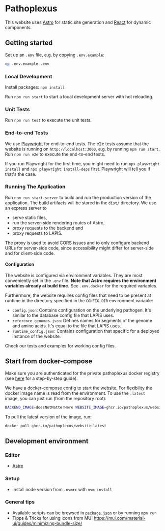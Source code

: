 # Pathoplexus

This website uses [Astro](https://astro.build/) for static site generation and
[React](https://react.dev/) for dynamic components.

## Getting started

Set up an `.env` file, e.g. by copying `.env.example`:

```bash
cp .env.example .env
```

### Local Development

Install packages: `npm install`

Run `npm run start` to start a local development server with hot reloading.

### Unit Tests

Run `npm run test` to execute the unit tests.

### End-to-end Tests

We use [Playwright](https://playwright.dev/) for end-to-end tests.
The e2e tests assume that the website is running on `http://localhost:3000`, e.g. by running `npm run start`.
Run `npm run e2e` to execute the end-to-end tests.

If you run Playwright for the first time, you might need to run `npx playwright install`
and `npx playwright install-deps` first. Playwright will tell you if that's the case.

### Running The Application

Run `npm run start-server` to build and run the production version of the application.
The build artifacts will be stored in the `dist/` directory.
We use an express server to
* serve static files,
* run the server-side rendering routes of Astro,
* proxy requests to the backend and
* proxy requests to LAPIS.

The proxy is used to avoid CORS issues and to only configure backend URLs for server-side code,
since accessibility might differ for server-side and for client-side code.

#### Configuration

The website is configured via environment variables. They are most conveniently set in the `.env` file.
**Note that Astro requires the environment variables already at build time.**
See `.env.docker` for the required variables.

Furthermore, the website requires config files that need to be present at runtime in the directory
specified in the `CONFIG_DIR` environment variable:
* `config.json`: Contains configuration on the underlying pathogen. It's similar to the database config file that LAPIS uses.
* `reference_genomes.json`: Defines names for segments of the genome and amino acids. It's equal to the file that LAPIS uses.
* `runtime_config.json`: Contains configuration that specific for a deployed instance of the website.

Check our tests and examples for working config files.

## Start from docker-compose

Make sure you are authenticated for the private pathoplexus docker registry (see [here](../README.md) for a step-by-step guide).

We have a [docker-compose config](../docker-compose.yml) to start the website. For flexibility the docker image name is read from the environment.
To use the `:latest` image, you can just run (from the repository root):

```bash
BACKEND_IMAGE=doesNotMatterHere WEBSITE_IMAGE=ghcr.io/pathoplexus/website:latest docker compose up website
```

To pull the latest version of the image, run:

```bash
docker pull ghcr.io/pathoplexus/website:latest
```

## Development environment

### Editor

- [Astro](https://docs.astro.build/en/editor-setup/)

### Setup

- Install node version from `.nvmrc` with `nvm install`

### General tips

- Available scripts can be browsed in [`package.json`](./package.json) or by running `npm run`
- Tipps & Tricks for using icons from MUI  https://mui.com/material-ui/guides/minimizing-bundle-size/
